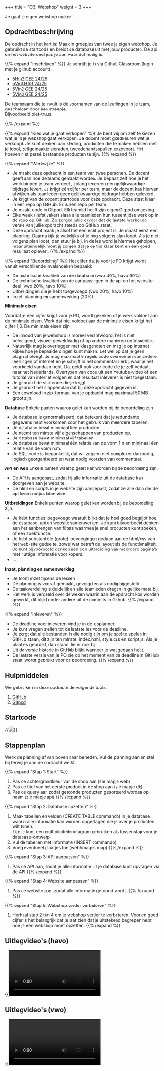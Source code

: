 +++
title = "O3. Webshop"
weight = 3
+++

Je gaat je eigen webshop maken!
<!--more-->

## Opdrachtbeschrijving
De opdracht in het kort is: Maak in groepjes van twee je eigen webshop. Je gebruikt de startcode en breidt de database uit met jouw producten. De api en het website deel pas je aan waar dat nodig is.

{{% expand "Inschrijven" %}}
Je schrijft je in via Github Classroom (login met je github account).
- [5Hin2 GEE 24/25](https://classroom.github.com/a/t_XrEeL-)
- [5Vin1 HAR 24/25](https://classroom.github.com/a/B5s4VO7U)
- [5Vin2 GEE 24/25](https://classroom.github.com/a/Q5MsVWqW)
- [5Vin3 GEE 24/25](https://classroom.github.com/a/TtTqjGW7)

De teamnaam die je invult is de voornamen van de leerlingen in je team, gescheiden door een streepje.<br>
Bijvoorbeeld piet-truus.
<!--
- [5Hin1 GEE 23/24](https://docs.google.com/spreadsheets/d/1EsvIFBZBIj_rCIfBbCSdRJahlfR1KAar)
- [5Hin2 GEE 23/24](https://docs.google.com/spreadsheets/d/1FlP_s8gsP6oGkh10_TM30z0CrFs7StIl)
- 5Vin1 GEE 23/24 classroom: [https://classroom.github.com/a/ez9tGWqA](https://classroom.github.com/a/4uA-SFwF)
-->
{{% /expand %}}

{{% expand "Kies wat je gaat verkopen" %}}
Je bent vrij om zelf te kiezen wat je in je webshop gaat verkopen. Je docent moet goedkeuren wat je verkoopt. Je kunt denken aan kleding, producten die te maken hebben met je idool, zelfgemaakte sieraden, tweedehandsspullen enzovoort. Het hoeven niet persé bestaande producten te zijn. 
{{% /expand %}}

{{% expand "Werkwijze" %}}
- Je maakt deze opdracht in een team van twee personen. De docent geeft aan hoe de teams gemaakt worden. Je bepaalt zelf hoe je het werk binnen je team verdeelt, zolang iedereen een gelijkwaardige bijdrage levert. Je krijgt één cijfer per team, maar de docent kan hiervan afwijken als teamleden geen gelijkwaardige bijdrage hebben geleverd. 
- Je krijgt van de docent startcode voor deze opdracht. Deze staat klaar in een repo op GitHub. Er is één repo per team. 
- Je maakt code in Gitpod. Elk teamlid heeft zijn eigen Gitpod omgeving.
- Elke week (liefst vaker) slaan alle teamleden hun tussentijdse werk op in de repo op GitHub. Zo zorgen jullie ervoor dat de laatste werkende versie van jullie opdracht steeds op GitHub staat.
- Deze opdracht maak je alsof het een echt project is. Je maakt eerst een planning. Daarna kijk je wekelijks of je nog volgens plan loopt. Als je niet volgens plan loopt, dan stuur je bij. In de les word je hiermee geholpen, maar uiteindelijk moet jij zorgen dat je op tijd klaar bent en een goed resultaat oplevert. 
{{% /expand %}}

{{% expand "Beoordeling" %}}
Het cijfer dat je voor je PO krijgt wordt vanuit verschillende invalshoeken bepaald: 
- De technische kwaliteit van de database (vwo 40%, havo 60%)
- De technische kwaliteit van de aanpassingen in de api en het website-deel (vwo 20%, havo 10%)
- Uitbreidingen die je hebt toegevoegd (vwo 20%, havo 10%)
- Inzet, planning en samenwerking (20%)

**Minimale eisen**

Voordat je een cijfer krijgt voor je PO, wordt gekeken of je werk voldoet aan de minimale eisen. Werk dat niet voldoet aan de minimale eisen krijgt het cijfer 1,0. De minimale eisen zijn:
- De inhoud van je webshop is moreel verantwoord: het is niet beledigend, visueel gewelddadig of op andere manieren onfatsoenlijk.
- Natuurlijk mag je overleggen met klasgenoten en mag je op internet kijken hoe je bepaalde dingen kunt maken. Let wel op dat je geen plagiaat pleegt. Je mag maximaal 5 regels code overnemen van andere leerlingen of internet en je schrijft in het commentaar erbij waar je het voorbeeld vandaan hebt. Dat geldt ook voor code die je zelf vertaalt naar het Nederlands. Overtypen van code uit een Youtube-video of een tutorial van internet volgen en dat resultaat inleveren is niet toegestaan.
- Je gebruikt de startcode die je krijgt.
- Je gebruikt het stappenplan dat bij deze opdracht gegeven is.
- Een download in zip-formaat van je opdracht mag maximaal 50 MB groot zijn.

**Database**
Enkele punten waarop gelet kan worden bij de beoordeling zijn
- Je database is genormaliseerd, dat betekent dat je redundante gegevens hebt voorkomen door het gebruik van meerdere tabellen.
- Je database bevat minimaal tien producten
- Je neemt ten minste vijf eigenschappen van producten op.
- Je database bevat minimaal vijf tabellen.
- Je database bevat minimaal één relatie van de vorm 1:n en minimaal één relatie van de vorm n:m.
- Je SQL-code is toegankelijk, dat wil zeggen niet complexer dan nodig, logisch georganiseerd en waar nodig voorzien van commentaar.

**API en web**
Enkele punten waarop gelet kan worden bij de beoordeling zijn.
- De API is aangepast, zodat hij alle informatie uit de database kan doorgeven aan je website.
- De html en scripts in je website zijn aangepast, zodat ze alle data die de api levert netjes laten zien.

**Uitbreidingen**
Enkele punten waarop gelet kan worden bij de beoordeling zijn.
- Je hebt functies toegevoegd waaruit blijkt dat je heel goed begrijpt hoe de database, api en website samenwerken. Je kunt bijvoorbeeld denken aan het aanbrengen van filters waarmee je snel producten kunt zoeken, of een zoekfunctie.
- Je hebt substantiële (grote) toevoegingen gedaan aan de html/css van het web-site gedeelte, zowel wat betreft de layout als de functionaliteit. Je kunt bijvoorbeeld denken aan een uitbreiding van meerdere pagina’s met nuttige informatie voor kopers.
- … 

**Inzet, planning en samenwerking**
- Je toont inzet tijdens de lessen
- De planning is vooraf gemaakt, gevolgd en als nodig bijgesteld.
- De taakverdeling is duidelijk en alle teamleden dragen in gelijke mate bij.
- Het werk is verdeeld over de weken waarin aan de opdracht kon worden gewerkt, dit blijkt onder andere uit de commits in Github.
{{% /expand %}}

{{% expand "Inleveren" %}}
- De deadline voor inleveren vind je in de lesplanner.
- Je kunt vragen stellen tot de laatste les voor de deadline.
- Je zorgt dat alle bestanden in die nodig zijn om je spel te spelen in GitHub staan, dit zijn ten minste: index.html, style.css en script.js. Als je plaatjes gebruikt, dan staan die er ook bij.
- Uit de versie historie in GitHub blijkt wanneer je wat gedaan hebt.
- De laatste versie van je PO die op het moment van de deadline in GitHub staat, wordt gebruikt voor de beoordeling.
{{% /expand %}}

## Hulpmiddelen
We gebruiken in deze opdracht de volgende tools:
1. [GitHub](/tools/github/)
2. [Gitpod](/tools/gitpod/)

## Startcode
{{<image src="../webshop_github.png" link="https://github.com/emmauscollege/5HV-webshop-template">}}

## Stappenplan
Werk de planning af van boven naar beneden. Vul de planning aan en stel bij terwijl je aan de opdracht werkt.

{{% expand "Stap 1: Start" %}} 
1. Pas de achtergrondkleur van de shop aan (zie mapje web)
2. Pas de titel van het eerste product in de shop aan (zie mapje db)
3. Pas de query aan zodat getoonde producten gesorteerd worden op naam (zie mapje api)
{{% /expand %}}

{{% expand "Stap 2: Database opzetten" %}}
1. Maak tabellen en velden (CREATE TABLE commando) in je database waarin alle informatie kan worden opgeslagen die je over je producten wilt tonen.<br>
Tip: je kunt een multipliciteitendiagram gebruiken als tussenstap voor je database-ontwerp
2. Vul de tabellen met informatie (INSERT commando)
3. Voeg eventueel plaatjes toe (web/images map)
{{% /expand %}}

{{% expand  "Stap 3: API aanpassen" %}} 
1. Pas de API aan, zodat je alle informatie uit je database kunt opvragen via de API
{{% /expand %}}

{{% expand "Stap 4: Website aanpassen" %}}
1. Pas de website aan, zodat alle informatie getoond wordt.
{{% /expand %}}

{{% expand "Stap 5: Webshop verder verbeteren" %}}
1. Herhaal stap 2 t/m 4 om je webshop verder te verbeteren. 
Voor en goed cijfer is het belangrijk dat je laat zien dat je uitstekend begrepen hebt hoe je een webshop moet opzetten.
{{% /expand %}}

## Uitlegvideo's (havo)
{{<video id="PLpTljPS--R5CZQu8A4igpazZsRUEA7NHJ">}}

## Uitlegvideo's (vwo)
{{<video id="PLpTljPS--R5CiJtenJC9FZT7vZcOklU4X">}}
  
